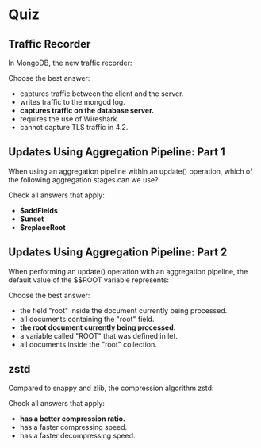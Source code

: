# Quiz

## Traffic Recorder

In MongoDB, the new traffic recorder:

Choose the best answer:

- captures traffic between the client and the server.
- writes traffic to the mongod log.
- **captures traffic on the database server.**
- requires the use of Wireshark.
- cannot capture TLS traffic in 4.2.

## Updates Using Aggregation Pipeline: Part 1

When using an aggregation pipeline within an update() operation, which of the following aggregation stages can we use?

Check all answers that apply:

- **$addFields**
- **$unset**
- **$replaceRoot**

## Updates Using Aggregation Pipeline: Part 2

When performing an update() operation with an aggregation pipeline, the default value of the $$ROOT variable represents:

Choose the best answer:

- the field "root" inside the document currently being processed.
- all documents containing the "root" field.
- **the root document currently being processed.**
- a variable called "ROOT" that was defined in let.
- all documents inside the "root" collection.

## zstd

Compared to snappy and zlib, the compression algorithm zstd:

Check all answers that apply:

- **has a better compression ratio.**
- has a faster compressing speed.
- has a faster decompressing speed.
